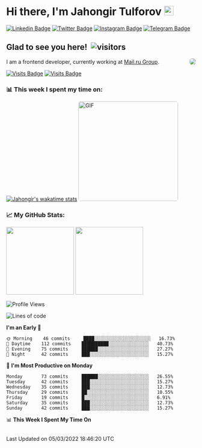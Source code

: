 # Hi there, I'm Jahongir Tulforov <img src="https://media.giphy.com/media/hvRJCLFzcasrR4ia7z/giphy.gif" width="25px">

[![Linkedin Badge](https://img.shields.io/badge/-LinkedIn-0e76a8?style=flat-square&logo=Linkedin&logoColor=white)](https://www.linkedin.com/in/jahongir-tulforov-90a81319b/)
[![Twitter Badge](https://img.shields.io/badge/-Facebook-097bea?style=flat-square&logo=Facebook&logoColor=white)](https://www.facebook.com/binForuq)
[![Instagram Badge](https://img.shields.io/badge/-Instagram-e4405f?style=flat-square&logo=Instagram&logoColor=white)](https://instagram.com/bin_foruq/)
[![Telegram Badge](https://img.shields.io/badge/-Telegram-0088cc?style=flat-square&logo=Telegram&logoColor=white)](https://t.me/bin_umar)

## Glad to see you here! &nbsp;![visitors](https://visitor-badge.laobi.icu/badge?page_id=bin-umar.bin-umar)
<a href="https://stackoverflow.com/users/6119347/jahongir">
    <img align="right" src="https://github-readme-stackoverflow.vercel.app/?userID=6119347&layout=compact" style="border-radius: 5px" />
</a>

I am a frontend developer, currently working at [Mail.ru Group](https://corp.mail.ru/).

[![Visits Badge](https://badges.pufler.dev/years/bin-umar)](https://badges.pufler.dev/years/bin-umar)
[![Visits Badge](https://badges.pufler.dev/repos/bin-umar)](https://badges.pufler.dev/repos/bin-umar)


### 📊 **This week I spent my time on:**

[![Jahongir's wakatime stats](https://github-readme-stats.vercel.app/api/wakatime?username=binUmar&layout=compact)](https://github.com/bin-umar)
<img alt="GIF" src="https://i.imgur.com/2JZkmtH.gif" height="265" style="border-radius: 5px" />

### 📈 **My GitHub Stats:**

<p>
  <img height="180em" src="https://github-readme-stats.vercel.app/api?username=bin-umar&count_private=true&show_icons=true&include_all_commits=true" />
  <img height="180em" src="https://github-readme-stats.vercel.app/api/top-langs/?username=bin-umar&exclude_repo=Pharmacy&langs_count=8&layout=compact"/>
</p>

<!--START_SECTION:waka-->
![Profile Views](http://img.shields.io/badge/Profile%20Views-0-blue)

![Lines of code](https://img.shields.io/badge/From%20Hello%20World%20I%27ve%20Written-699%20Thousand%20lines%20of%20code-blue)

**I'm an Early 🐤** 

```text
🌞 Morning    46 commits     ████░░░░░░░░░░░░░░░░░░░░░   16.73% 
🌆 Daytime    112 commits    ██████████░░░░░░░░░░░░░░░   40.73% 
🌃 Evening    75 commits     ██████░░░░░░░░░░░░░░░░░░░   27.27% 
🌙 Night      42 commits     ███░░░░░░░░░░░░░░░░░░░░░░   15.27%

```
📅 **I'm Most Productive on Monday** 

```text
Monday       73 commits     ██████░░░░░░░░░░░░░░░░░░░   26.55% 
Tuesday      42 commits     ███░░░░░░░░░░░░░░░░░░░░░░   15.27% 
Wednesday    35 commits     ███░░░░░░░░░░░░░░░░░░░░░░   12.73% 
Thursday     29 commits     ██░░░░░░░░░░░░░░░░░░░░░░░   10.55% 
Friday       19 commits     █░░░░░░░░░░░░░░░░░░░░░░░░   6.91% 
Saturday     35 commits     ███░░░░░░░░░░░░░░░░░░░░░░   12.73% 
Sunday       42 commits     ███░░░░░░░░░░░░░░░░░░░░░░   15.27%

```


📊 **This Week I Spent My Time On** 

```text
```


 Last Updated on 05/03/2022 18:46:20 UTC
<!--END_SECTION:waka-->

<!--
**bin-umar/bin-umar** is a ✨ _special_ ✨ repository because its `README.md` (this file) appears on your GitHub profile.

Here are some ideas to get you started:

- 🔭 I’m currently working on ...
- 🌱 I’m currently learning ...
- 👯 I’m looking to collaborate on ...
- 🤔 I’m looking for help with ...
- 💬 Ask me about ...
- 📫 How to reach me: ...
- 😄 Pronouns: ...
- ⚡ Fun fact: ...

[![Website Badge](https://img.shields.io/badge/Website-3b5998?style=flat-square&logo=google-chrome&logoColor=white)](https://gkassym.netlify.app)
-->
